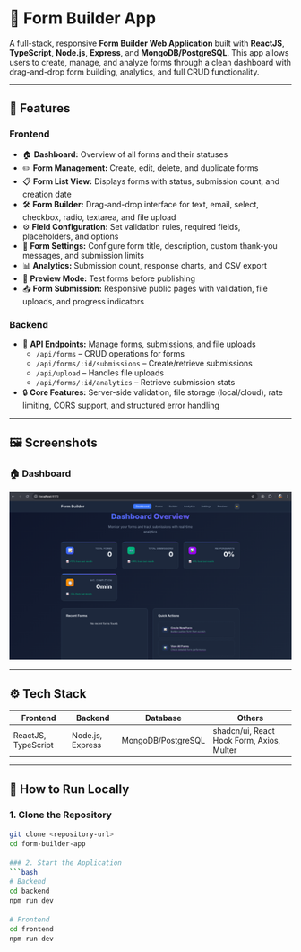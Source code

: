 # 📝 Form Builder App

A full-stack, responsive **Form Builder Web Application** built with **ReactJS**, **TypeScript**, **Node.js**, **Express**, and **MongoDB/PostgreSQL**. This app allows users to create, manage, and analyze forms through a clean dashboard with drag-and-drop form building, analytics, and full CRUD functionality.

---

## 🔗 Features

### Frontend
- 🏠 **Dashboard:** Overview of all forms and their statuses  
- ✏️ **Form Management:** Create, edit, delete, and duplicate forms  
- 📋 **Form List View:** Displays forms with status, submission count, and creation date  
- 🛠️ **Form Builder:** Drag-and-drop interface for text, email, select, checkbox, radio, textarea, and file upload  
- ⚙️ **Field Configuration:** Set validation rules, required fields, placeholders, and options  
- 📝 **Form Settings:** Configure form title, description, custom thank-you messages, and submission limits  
- 📊 **Analytics:** Submission count, response charts, and CSV export  
- 👀 **Preview Mode:** Test forms before publishing  
- 📤 **Form Submission:** Responsive public pages with validation, file uploads, and progress indicators  

### Backend
- 🔌 **API Endpoints:** Manage forms, submissions, and file uploads  
  - `/api/forms` – CRUD operations for forms  
  - `/api/forms/:id/submissions` – Create/retrieve submissions  
  - `/api/upload` – Handles file uploads  
  - `/api/forms/:id/analytics` – Retrieve submission stats  
- 🔒 **Core Features:** Server-side validation, file storage (local/cloud), rate limiting, CORS support, and structured error handling  

---

## 🖼️ Screenshots

### 🏠 Dashboard
![Dashboard](./frontend/public/dashboard.png)


---

## ⚙️ Tech Stack

| Frontend        | Backend       | Database        | Others                 |
|-----------------|---------------|----------------|-----------------------|
| ReactJS, TypeScript | Node.js, Express | MongoDB/PostgreSQL | shadcn/ui, React Hook Form, Axios, Multer |

---

## 🚀 How to Run Locally

### 1. Clone the Repository
```bash
git clone <repository-url>
cd form-builder-app

### 2. Start the Application
```bash
# Backend
cd backend
npm run dev

# Frontend
cd frontend
npm run dev


